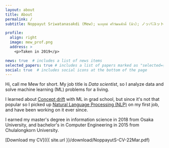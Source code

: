 ```yaml
---
layout: about
title: About
permalink: /
subtitle: Noppayut Sriwatanasakdi (Mew); นภยุสม์ ศรีวัฒนศักดิ์ (มิว); ノッパユット　スリワタナサク (ミュー)

profile:
  align: right
  image: mew_prof.png
  address: >
    <p>Taken in 2019</p>

news: true  # includes a list of news items
selected_papers: true # includes a list of papers marked as "selected={true}"
social: true  # includes social icons at the bottom of the page
---
```


Hi, call me Mew for short. My job title is _Data scientist_, so I analyze data and solve machine learning (ML) problems for a living.

I learned about [Concept drift](https://en.wikipedia.org/wiki/Concept_drift) with ML in grad school, but since it's not that popular so I picked up [Natural Language Processing (NLP)](https://en.wikipedia.org/wiki/Natural_language_processing) on my first job, and have been working on it ever since.

I earned my master's degree in information science in 2018 from Osaka University, and bachelor's in Computer Engineering in 2015 from Chulalongkorn University.

[Download my CV]({{ site.url }}/download/NoppayutS-CV-22Mar.pdf)
